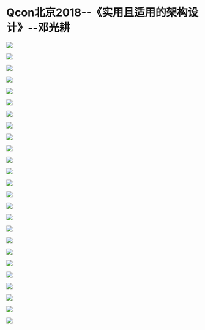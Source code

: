 # Qcon北京2018--《实用且适用的架构设计》--邓光耕

![](https://raw.githubusercontent.com/hellojd2018/ms_document/master/Qcon/北京2018/images/邓光耕/201905122024_4.png)


![](https://raw.githubusercontent.com/hellojd2018/ms_document/master/Qcon/北京2018/images/邓光耕/201905122024_5.png)


![](https://raw.githubusercontent.com/hellojd2018/ms_document/master/Qcon/北京2018/images/邓光耕/201905122024_6.png)


![](https://raw.githubusercontent.com/hellojd2018/ms_document/master/Qcon/北京2018/images/邓光耕/201905122024_7.png)


![](https://raw.githubusercontent.com/hellojd2018/ms_document/master/Qcon/北京2018/images/邓光耕/201905122024_8.png)


![](https://raw.githubusercontent.com/hellojd2018/ms_document/master/Qcon/北京2018/images/邓光耕/201905122024_9.png)


![](https://raw.githubusercontent.com/hellojd2018/ms_document/master/Qcon/北京2018/images/邓光耕/201905122024_10.png)


![](https://raw.githubusercontent.com/hellojd2018/ms_document/master/Qcon/北京2018/images/邓光耕/201905122024_11.png)


![](https://raw.githubusercontent.com/hellojd2018/ms_document/master/Qcon/北京2018/images/邓光耕/201905122024_12.png)


![](https://raw.githubusercontent.com/hellojd2018/ms_document/master/Qcon/北京2018/images/邓光耕/201905122024_13.png)


![](https://raw.githubusercontent.com/hellojd2018/ms_document/master/Qcon/北京2018/images/邓光耕/201905122024_14.png)


![](https://raw.githubusercontent.com/hellojd2018/ms_document/master/Qcon/北京2018/images/邓光耕/201905122024_15.png)


![](https://raw.githubusercontent.com/hellojd2018/ms_document/master/Qcon/北京2018/images/邓光耕/201905122024_16.png)


![](https://raw.githubusercontent.com/hellojd2018/ms_document/master/Qcon/北京2018/images/邓光耕/201905122024_17.png)


![](https://raw.githubusercontent.com/hellojd2018/ms_document/master/Qcon/北京2018/images/邓光耕/201905122024_18.png)


![](https://raw.githubusercontent.com/hellojd2018/ms_document/master/Qcon/北京2018/images/邓光耕/201905122024_19.png)


![](https://raw.githubusercontent.com/hellojd2018/ms_document/master/Qcon/北京2018/images/邓光耕/201905122024_20.png)


![](https://raw.githubusercontent.com/hellojd2018/ms_document/master/Qcon/北京2018/images/邓光耕/201905122024_21.png)


![](https://raw.githubusercontent.com/hellojd2018/ms_document/master/Qcon/北京2018/images/邓光耕/201905122024_22.png)


![](https://raw.githubusercontent.com/hellojd2018/ms_document/master/Qcon/北京2018/images/邓光耕/201905122024_23.png)


![](https://raw.githubusercontent.com/hellojd2018/ms_document/master/Qcon/北京2018/images/邓光耕/201905122024_24.png)


![](https://raw.githubusercontent.com/hellojd2018/ms_document/master/Qcon/北京2018/images/邓光耕/201905122024_25.png)


![](https://raw.githubusercontent.com/hellojd2018/ms_document/master/Qcon/北京2018/images/邓光耕/201905122024_26.png)


![](https://raw.githubusercontent.com/hellojd2018/ms_document/master/Qcon/北京2018/images/邓光耕/201905122024_27.png)


![](https://raw.githubusercontent.com/hellojd2018/ms_document/master/Qcon/北京2018/images/邓光耕/201905122024_28.png)


